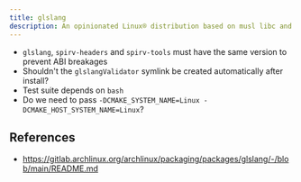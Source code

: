 ```yaml
---
title: glslang
description: An opinionated Linux® distribution based on musl libc and toybox
---
```


- `glslang`, `spirv-headers` and `spirv-tools` must have the same version to prevent ABI breakages
- Shouldn't the `glslangValidator` symlink be created automatically after install?
- Test suite depends on `bash`
- Do we need to pass `-DCMAKE_SYSTEM_NAME=Linux -DCMAKE_HOST_SYSTEM_NAME=Linux`?

## References
- https://gitlab.archlinux.org/archlinux/packaging/packages/glslang/-/blob/main/README.md
